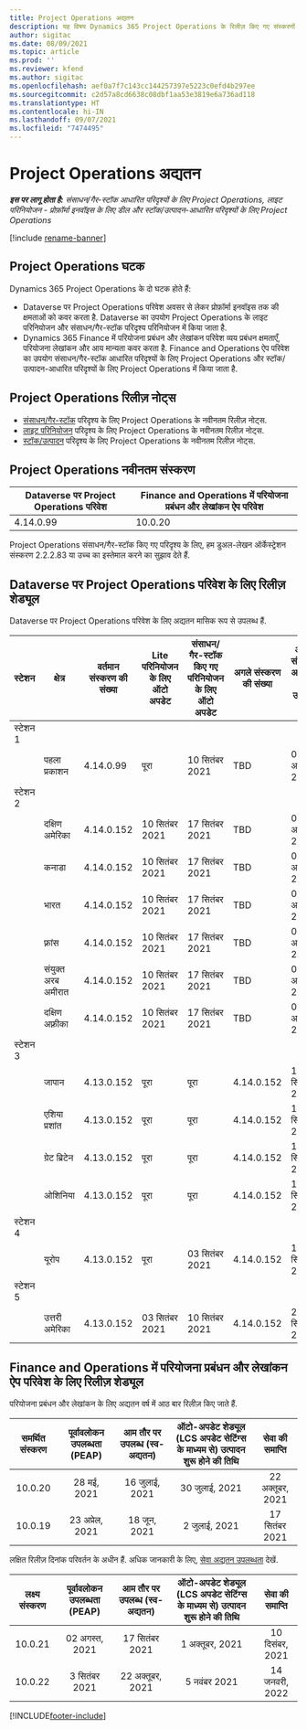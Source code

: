 ```yaml
---
title: Project Operations अद्यतन
description: यह विषय Dynamics 365 Project Operations के रिलीज़ किए गए संस्करणों के बारे में जानकारी प्रदान करता है.
author: sigitac
ms.date: 08/09/2021
ms.topic: article
ms.prod: ''
ms.reviewer: kfend
ms.author: sigitac
ms.openlocfilehash: aef0a7f7c143cc144257397e5223c0efd4b297ee
ms.sourcegitcommit: c2d57a8cd6638c08dbf1aa53e3819e6a736ad118
ms.translationtype: HT
ms.contentlocale: hi-IN
ms.lasthandoff: 09/07/2021
ms.locfileid: "7474495"
---
```

# <a name="project-operations-updates"></a>Project Operations अद्यतन

_**इस पर लागू होता है:** संसाधन/गैर-स्टॉक आधारित परिदृश्यों के लिए Project Operations, लाइट परिनियोजन - प्रोफ़ॉर्मा इनवॉइस के लिए डील और स्टॉक/उत्पादन-आधारित परिदृश्यों के लिए Project Operations_

[!include [rename-banner](~/includes/cc-data-platform-banner.md)]

## <a name="project-operations-components"></a>Project Operations घटक

Dynamics 365 Project Operations के दो घटक होते हैं:

- Dataverse पर Project Operations परिवेश अवसर से लेकर प्रोफ़ॉर्मा इनवॉइस तक की क्षमताओं को कवर करता है. Dataverse का उपयोग Project Operations के लाइट परिनियोजन और संसाधन/गैर-स्टॉक परिदृश्य परिनियोजन में किया जाता है.
- Dynamics 365 Finance में परियोजना प्रबंधन और लेखांकन परिवेश व्यय प्रबंधन क्षमताएँ, परियोजना लेखांकन और आय मान्यता कवर करता है. Finance and Operations ऐप परिवेश का उपयोग संसाधन/गैर-स्टॉक आधारित परिदृश्यों के लिए Project Operations और स्टॉक/उत्पादन-आधारित परिदृश्यों के लिए Project Operations में किया जाता है.

## <a name="project-operations-release-notes"></a>Project Operations रिलीज़ नोट्स
- [संसाधन/गैर-स्टॉक](whats-new-august-2021-resource-based.md) परिदृश्य के लिए Project Operations के नवीनतम रिलीज़ नोट्स.
- [लाइट परिनियोजन](../pro/whats-new/whats-new-august-2021-lite.md) परिदृश्य के लिए Project Operations के नवीनतम रिलीज़ नोट्स.
- [स्टॉक/उत्पादन](../prod-pma/whats-new/whats-new-jul-2021-stocked.md) परिदृश्य के लिए Project Operations के नवीनतम रिलीज़ नोट्स.

## <a name="project-operations-latest-version"></a>Project Operations नवीनतम संस्करण

| Dataverse पर Project Operations परिवेश | Finance and Operations में परियोजना प्रबंधन और लेखांकन ऐप परिवेश | 
| --- | --- |
| 4.14.0.99 | 10.0.20 |

Project Operations संसाधन/गैर-स्टॉक किए गए परिदृश्य के लिए, हम डुअल-लेखन ऑर्केस्ट्रेशन संस्करण 2.2.2.83 या उच्च का इस्तेमाल करने का सुझाव देते हैं.

## <a name="release-schedule-for-project-operations-on-dataverse-environment"></a>Dataverse पर Project Operations परिवेश के लिए रिलीज़ शेड्यूल

Dataverse पर Project Operations परिवेश के लिए अद्यतन मासिक रूप से उपलब्ध हैं. 

| स्टेशन | क्षेत्र | वर्तमान संस्करण की संख्या | Lite परिनियोजन के लिए ऑटो अपडेट | संसाधन/गैर-स्टॉक किए गए परिनियोजन के लिए ऑटो अपडेट | अगले संस्करण की संख्या | अगला संस्करण आम तौर पर उपलब्ध है |
|-----------|-----------------------|-----------------|--------------------|---------------------|---------------------|---------------------|
| स्टेशन 1 |   &nbsp;              |    &nbsp;       | &nbsp;             |      &nbsp;         |      &nbsp;         |      &nbsp;         |
|   &nbsp;  | पहला प्रकाशन         |  4.14.0.99      | पूरा           | 10 सितंबर 2021  | TBD                 | 01 अक्तूबर, 2021    |
| स्टेशन 2 |   &nbsp;              |    &nbsp;       | &nbsp;             |      &nbsp;         |      &nbsp;         |      &nbsp;         |
|   &nbsp;  | दक्षिण अमेरिका         |  4.14.0.152     | 10 सितंबर 2021 | 17 सितंबर 2021  | TBD                 | 01 अक्तूबर, 2021    |
|    &nbsp; | कनाडा                |  4.14.0.152     | 10 सितंबर 2021 | 17 सितंबर 2021  | TBD                 | 01 अक्तूबर, 2021    |
|   &nbsp;  | भारत                 |  4.14.0.152     | 10 सितंबर 2021 | 17 सितंबर 2021  | TBD                 | 01 अक्तूबर, 2021    |
|   &nbsp;  | फ़्रांस                |  4.14.0.152     | 10 सितंबर 2021 | 17 सितंबर 2021  | TBD                 | 01 अक्तूबर, 2021    |
|   &nbsp;  | संयुक्त अरब अमीरात  |  4.14.0.152     | 10 सितंबर 2021 | 17 सितंबर 2021  | TBD                 | 01 अक्तूबर, 2021    |
|   &nbsp;  | दक्षिण अफ़्रीका          |  4.14.0.152     | 10 सितंबर 2021 | 17 सितंबर 2021  | TBD                 | 01 अक्तूबर, 2021    |
| स्टेशन 3 |      &nbsp;           |     &nbsp;      |     &nbsp;         |      &nbsp;         |      &nbsp;         |      &nbsp;         |
|   &nbsp;  | जापान                 |  4.13.0.152     | पूरा           | पूरा            | 4.14.0.152          | 10 सितंबर 2021  |
|   &nbsp;  | एशिया प्रशांत          |  4.13.0.152     | पूरा           | पूरा            | 4.14.0.152          | 10 सितंबर 2021  |
|   &nbsp;  | ग्रेट ब्रिटेन         |  4.13.0.152     | पूरा           | पूरा            | 4.14.0.152          | 10 सितंबर 2021  |
|   &nbsp;  | ओशिनिया               |  4.13.0.152     | पूरा           | पूरा            | 4.14.0.152          | 10 सितंबर 2021  |
| स्टेशन 4 |     &nbsp;            |     &nbsp;      |     &nbsp;         |      &nbsp;         |      &nbsp;         |      &nbsp;         |
|   &nbsp;  | यूरोप                |  4.13.0.152     | पूरा           | 03 सितंबर 2021  | 4.14.0.152          | 17 सितंबर 2021  |
| स्टेशन 5 |     &nbsp;            |     &nbsp;      |     &nbsp;         |      &nbsp;         |      &nbsp;         |      &nbsp;         |
|   &nbsp;  | उत्तरी अमेरिका         |  4.13.0.152     | 03 सितंबर 2021 | 10 सितंबर 2021  | 4.14.0.152          | 24 सितंबर 2021  |


## <a name="release-schedule-for-project-management-and-accounting-in-the-finance-and-operations-apps-environment"></a>Finance and Operations में परियोजना प्रबंधन और लेखांकन ऐप परिवेश के लिए रिलीज़ शेड्यूल

परियोजना प्रबंधन और लेखांकन के लिए अद्यतन वर्ष में आठ बार रिलीज़ किए जाते हैं.

|          समर्थित संस्करण          | पूर्वावलोकन उपलब्धता (PEAP) | आम तौर पर उपलब्ध (स्व-अद्यतन) | ऑटो-अपडेट शेड्यूल (LCS अपडेट सेटिंग्स के माध्यम से) उत्पादन शुरू होने की तिथि |   सेवा की समाप्ति   |
|:-------------------------:|:---------------------------:|:---------------------------------:|:--------------------------------------------------------------------:|:------------------:|
|          10.0.20          |         28 मई, 2021        |           16 जुलाई, 2021           |                             30 जुलाई, 2021                             |  22 अक्तूबर, 2021  |
|          10.0.19          |        23 अप्रेल, 2021       |            18 जून, 2021           |                             2 जुलाई, 2021                             | 17 सितंबर 2021 |



लक्षित रिलीज़ दिनांक परिवर्तन के अधीन हैं. अधिक जानकारी के लिए, [सेवा अद्यतन उपलब्धता](/dynamics365/fin-ops-core/fin-ops/get-started/public-preview-releases?toc=%2fdynamics365%2ffinance%2ftoc.json) देखें.

|          लक्ष्य संस्करण          | पूर्वावलोकन उपलब्धता (PEAP) | आम तौर पर उपलब्ध (स्व-अद्यतन) | ऑटो-अपडेट शेड्यूल (LCS अपडेट सेटिंग्स के माध्यम से) उत्पादन शुरू होने की तिथि |   सेवा की समाप्ति   |
|:-------------------------:|:---------------------------:|:---------------------------------:|:--------------------------------------------------------------------:|:------------------:|
|          10.0.21          |         02 अगस्त, 2021     |           17 सितंबर 2021      |                             1 अक्तूबर, 2021                           |  10 दिसंबर, 2021  |
|          10.0.22          |      3 सितंबर 2021      |          22 अक्तूबर, 2021         |                           5 नवंबर 2021                           |  14 जनवरी, 2022  |

[!INCLUDE[footer-include](../includes/footer-banner.md)]
